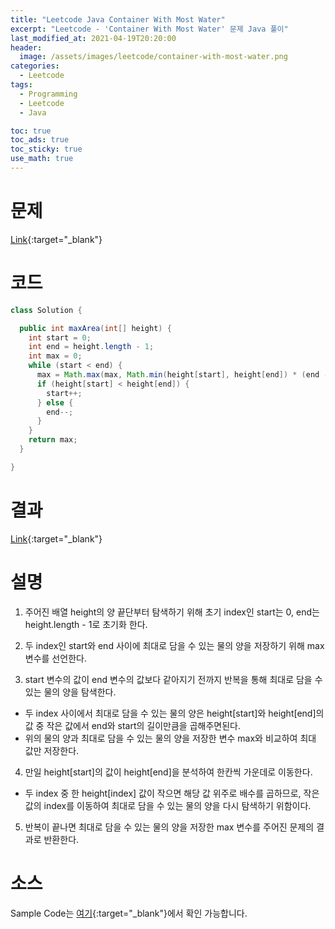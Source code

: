 ```yaml
---
title: "Leetcode Java Container With Most Water"
excerpt: "Leetcode - 'Container With Most Water' 문제 Java 풀이"
last_modified_at: 2021-04-19T20:20:00
header:
  image: /assets/images/leetcode/container-with-most-water.png
categories:
  - Leetcode
tags:
  - Programming
  - Leetcode
  - Java

toc: true
toc_ads: true
toc_sticky: true
use_math: true
---
```

# 문제
[Link](https://leetcode.com/problems/container-with-most-water/){:target="_blank"}

# 코드
```java
class Solution {

  public int maxArea(int[] height) {
    int start = 0;
    int end = height.length - 1;
    int max = 0;
    while (start < end) {
      max = Math.max(max, Math.min(height[start], height[end]) * (end - start));
      if (height[start] < height[end]) {
        start++;
      } else {
        end--;
      }
    }
    return max;
  }

}
```

# 결과
[Link](https://leetcode.com/submissions/detail/482578956/){:target="_blank"}

# 설명
1. 주어진 배열 height의 양 끝단부터 탐색하기 위해 초기 index인 start는 0, end는 height.length - 1로 초기화 한다.

2. 두 index인 start와 end 사이에 최대로 담을 수 있는 물의 양을 저장하기 위해 max 변수를 선언한다.

3. start 변수의 값이 end 변수의 값보다 같아지기 전까지 반복을 통해 최대로 담을 수 있는 물의 양을 탐색한다.
- 두 index 사이에서 최대로 담을 수 있는 물의 양은 height[start]와 height[end]의 값 중 작은 값에서 end와 start의 길이만큼을 곱해주면된다.
- 위의 물의 양과 최대로 담을 수 있는 물의 양을 저장한 변수 max와 비교하여 최대 값만 저장한다.

4. 만일 height[start]의 값이 height[end]을 분석하여 한칸씩 가운데로 이동한다.
- 두 index 중 한 height[index] 값이 작으면 해당 값 위주로 배수를 곱하므로, 작은 값의 index를 이동하여 최대로 담을 수 있는 물의 양을 다시 탐색하기 위함이다.

5. 반복이 끝나면 최대로 담을 수 있는 물의 양을 저장한 max 변수를 주어진 문제의 결과로 반환한다.

# 소스
Sample Code는 [여기](https://github.com/GracefulSoul/leetcode/blob/master/src/main/java/gracefulsoul/problems/ContainerWithMostWater.java){:target="_blank"}에서 확인 가능합니다.